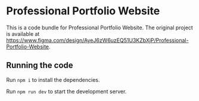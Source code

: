 
  # Professional Portfolio Website

  This is a code bundle for Professional Portfolio Website. The original project is available at https://www.figma.com/design/AyeJ6zW6uzEQ51U3KZbXjP/Professional-Portfolio-Website.

  ## Running the code

  Run `npm i` to install the dependencies.

  Run `npm run dev` to start the development server.
  